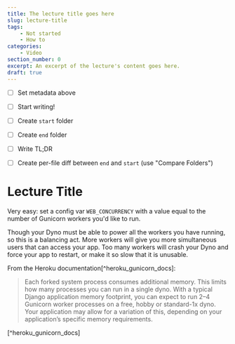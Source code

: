 ```yaml
---
title: The lecture title goes here
slug: lecture-title
tags:
    - Not started
    - How to
categories:
    - Video
section_number: 0
excerpt: An excerpt of the lecture's content goes here.
draft: true
---
```


- [ ] Set metadata above
- [ ] Start writing!
- [ ] Create `start` folder
- [ ] Create `end` folder
- [ ] Write TL;DR
- [ ] Create per-file diff between `end` and `start` (use "Compare Folders")


# Lecture Title

Very easy: set a config var `WEB_CONCURRENCY` with a value equal to the number of Gunicorn workers you'd like to run.

Though your Dyno must be able to power all the workers you have running, so this is a balancing act. More workers will give you more simultaneous users that can access your app. Too many workers will crash your Dyno and force your app to restart, or make it so slow that it is unusable.

From the Heroku documentation[^heroku_gunicorn_docs]:

> Each forked system process consumes additional memory. This limits how many processes you can run in a single dyno. With a typical Django application memory footprint, you can expect to run 2–4 Gunicorn worker processes on a free, hobby or standard-1x dyno. Your application may allow for a variation of this, depending on your application’s specific memory requirements.

[^heroku_gunicorn_docs]